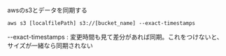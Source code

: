 awsのs3とデータを同期する

`aws s3 [localfilePath] s3://[bucket_name] --exact-timestamps`

--exact-timestamps : 変更時間も見て差分があれば同期。これをつけないと、サイズが一緒なら同期されない

















